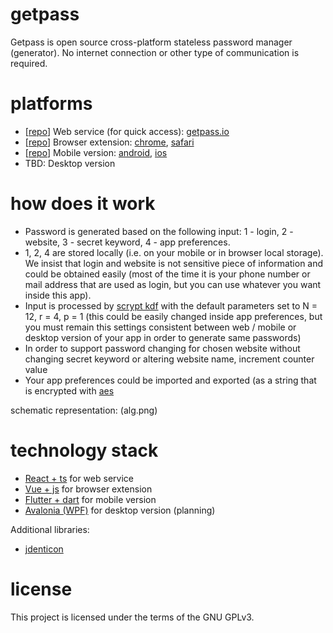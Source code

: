# getpass
 Getpass is open source cross-platform stateless password manager (generator). 
 No internet connection or other type of communication is required.
# platforms
 * [[repo](https://github.com/stellarbear/getpass-spa)] Web service (for quick access): [getpass.io]()
 * [[repo](https://github.com/stellarbear/getpass-extension)] Browser extension: [chrome](), [safari]()
 * [[repo](https://github.com/stellarbear/getpass-mobile)] Mobile version: [android](), [ios]()
 * TBD: Desktop version
# how does it work
 * Password is generated based on the following input: 1 - login, 2 - website, 3 - secret keyword, 4 - app preferences. 
 * 1, 2, 4 are stored locally (i.e. on your mobile or in browser local storage). We insist that login and website is not sensitive piece of information and could be obtained easily (most of the time it is your phone number or mail address that are used as login, but you can use whatever you want inside this app). 
 * Input is processed by [scrypt kdf](https://en.wikipedia.org/wiki/Scrypt) with the default parameters set to N = 12, r = 4, p = 1 (this could be easily changed inside app preferences, but you must remain this settings consistent between web / mobile or desktop version of your app in order to generate same passwords)
 * In order to support password changing for chosen website without changing secret keyword or altering website name, increment counter value
 * Your app preferences could be imported and exported (as a string that is encrypted with [aes](https://en.wikipedia.org/wiki/Advanced_Encryption_Standard)
 
schematic representation:
(alg.png)
# technology stack
 * [React + ts](https://reactjs.org/) for web service
 * [Vue + js](https://vuejs.org/) for browser extension
 * [Flutter + dart](https://flutter.dev/) for mobile version
 * [Avalonia (WPF)](http://avaloniaui.net/) for desktop version (planning)
 
 Additional libraries:
 * [jdenticon](https://jdenticon.com/)
 
 # license
 This project is licensed under the terms of the GNU GPLv3.
